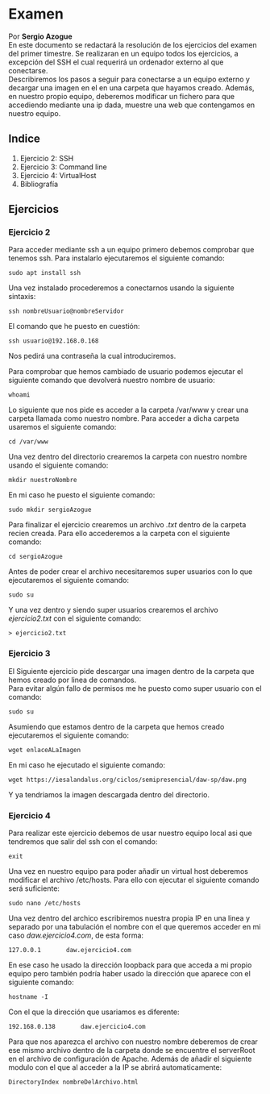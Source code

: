# Examen  
Por **Sergio Azogue**  
En este documento se redactará la resolución de los ejercicios del examen del primer timestre. Se realizaran en un equipo todos los ejercicios, a excepción del SSH el cual requerirá un ordenador externo al que conectarse.  
Describiremos los pasos a seguir para conectarse a un equipo externo y decargar una imagen en el en una carpeta que hayamos creado. Además, en nuestro propio equipo, deberemos modificar un fichero para que accediendo mediante una ip dada, muestre una web que contengamos en nuestro equipo.  
  
## Indice
1. Ejercicio 2: SSH  
1. Ejercicio 3: Command line  
1. Ejercicio 4: VirtualHost  
1. Bibliografía
## Ejercicios  
### Ejercicio 2
Para acceder mediante ssh a un equipo primero debemos comprobar que tenemos ssh. Para instalarlo ejecutaremos el siguiente comando:  
```
sudo apt install ssh
```  
Una vez instalado procederemos a conectarnos usando la siguiente sintaxis:  
```
ssh nombreUsuario@nombreServidor
```  
El comando que he puesto en cuestión:  
```
ssh usuario@192.168.0.168
```  
Nos pedirá una contraseña la cual introduciremos.  
  
Para comprobar que hemos cambiado de usuario podemos ejecutar el siguiente comando que devolverá nuestro nombre de usuario:  
```
whoami
```  
Lo siguiente que nos pide es acceder a la carpeta /var/www y crear una carpeta llamada como nuestro nombre. Para acceder a dicha carpeta usaremos el siguiente comando:  
```
cd /var/www
```  
Una vez dentro del directorio crearemos la carpeta con nuestro nombre usando el siguiente comando:  
```
mkdir nuestroNombre
```  
En mi caso he puesto el siguiente comando:  
```
sudo mkdir sergioAzogue
```  
Para finalizar el ejercicio crearemos un archivo _.txt_ dentro de la carpeta recien creada. Para ello accederemos a la carpeta con el siguiente comando:  
```
cd sergioAzogue
```  
Antes de poder crear el archivo necesitaremos super usuarios con lo que ejecutaremos el siguiente comando:  
```
sudo su
```  
Y una vez dentro y siendo super usuarios crearemos el archivo _ejercicio2.txt_ con el siguiente comando:  
```
> ejercicio2.txt
```  
  
### Ejercicio 3  
  
El Siguiente ejercicio pide descargar una imagen dentro de la carpeta que hemos creado por linea de comandos.  
Para evitar algún fallo de permisos me he puesto como super usuario con el comando:  
```
sudo su
```  
Asumiendo que estamos dentro de la carpeta que hemos creado ejecutaremos el siguiente comando:  
```
wget enlaceALaImagen
```  
En mi caso he ejecutado el siguiente comando:  
```
wget https://iesalandalus.org/ciclos/semipresencial/daw-sp/daw.png
```  
Y ya tendriamos la imagen descargada dentro del directorio.  
### Ejercicio 4  
Para realizar este ejercicio debemos de usar nuestro equipo local asi que tendremos que salir del ssh con el comando:  
```
exit
```  
Una vez en nuestro equipo para poder añadir un virtual host deberemos modificar el archivo /etc/hosts. Para ello con ejecutar el siguiente comando será suficiente:  
```
sudo nano /etc/hosts
```  
Una vez dentro del archico escribiremos nuestra propia IP en una linea y separado por una tabulación el nombre con el que queremos acceder en mi caso _daw.ejercicio4.com_, de esta forma:  
```
127.0.0.1       daw.ejercicio4.com
```  
En ese caso he usado la dirección loopback para que acceda a mi propio equipo pero también podría haber usado la dirección que aparece con el siguiente comando:  
```
hostname -I
```  
Con el que la dirección que usariamos es diferente:  
```
192.168.0.138       daw.ejercicio4.com
```  
Para que nos aparezca el archivo con nuestro nombre deberemos de crear ese mismo archivo dentro de la carpeta donde se encuentre el serverRoot en el archivo de configuración de Apache. Además de añadir el siguiente modulo con el que al acceder a la IP se abrirá automaticamente:  
```
DirectoryIndex nombreDelArchivo.html
```  


